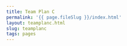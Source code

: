 ```yaml
---
title: Team Plan C
permalink: '{{ page.fileSlug }}/index.html'
layout: teamplanc.html
slug: teamplanc
tags: pages
---
```



